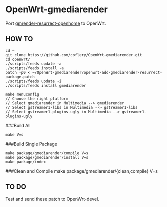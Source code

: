 # OpenWrt-gmediarender

Port [gmrender-resurrect-openhome](https://github.com/coflery/gmrender-resurrect-openhome) to OpenWrt.

## HOW TO

	cd ~
	git clone https://github.com/coflery/OpenWrt-gmediarender.git
	cd openwrt/
	./scripts/feeds update -a
	./scripts/feeds install -a
	patch -p0 < ~/OpenWrt-gmediarender/openwrt-add-gmediarender-resurrect-package.patch
	./scripts/feeds update -i
	./scripts/feeds install gmediarender
	
	make menuconfig
	// Choose the right platform
	// Select gmediarender in Multimedia --> gmediarender
	// Select gstreamer1-libs in Multimedia --> gstreamer1-libs
	// Select gstreamer1-plugins-ugly in Multimedia --> gstreamer1-plugins-ugly
###Build All

	make V=s

###Build Single Package

	make package/gmediarender/compile V=s
	make package/gmediarender/install V=s
	make package/index

###Clean and Compile
	make package/gmediarender/{clean,compile} V=s

## TO DO

Test and send these patch to OpenWrt-devel. 
